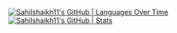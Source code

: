 [![Sahilshaikh11's GitHub | Languages Over Time](https://stats.quine.sh/Sahilshaikh11/languages-over-time?theme=dark)](https://quine.sh?utm_source=widgets&utm_campaign=Sahilshaikh11)
[![Sahilshaikh11's GitHub | Stats](https://stats.quine.sh/Sahilshaikh11/github?theme=dark)](https://quine.sh?utm_source=widgets&utm_campaign=Sahilshaikh11)
